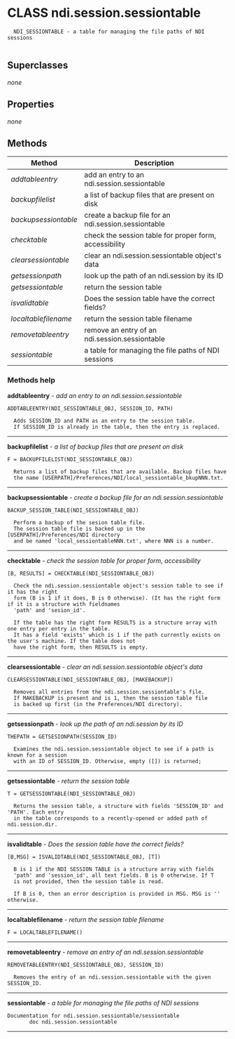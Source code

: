 # CLASS ndi.session.sessiontable

```
  NDI_SESSIONTABLE - a table for managing the file paths of NDI sessions


```
## Superclasses
*none*

## Properties

*none*


## Methods 

| Method | Description |
| --- | --- |
| *addtableentry* | add an entry to an ndi.session.sessiontable |
| *backupfilelist* | a list of backup files that are present on disk |
| *backupsessiontable* | create a backup file for an ndi.session.sessiontable |
| *checktable* | check the session table for proper form, accessibility |
| *clearsessiontable* | clear an ndi.session.sessiontable object's data |
| *getsessionpath* | look up the path of an ndi.session by its ID |
| *getsessiontable* | return the session table |
| *isvalidtable* | Does the session table have the correct fields? |
| *localtablefilename* | return the session table filename |
| *removetableentry* | remove an entry of an ndi.session.sessiontable |
| *sessiontable* | a table for managing the file paths of NDI sessions |


### Methods help 

**addtableentry** - *add an entry to an ndi.session.sessiontable*

```
ADDTABLEENTRY(NDI_SESSIONTABLE_OBJ, SESSION_ID, PATH)
  
  Adds SESSION_ID and PATH as an entry to the session table.
  If SESSION_ID is already in the table, then the entry is replaced.
```

---

**backupfilelist** - *a list of backup files that are present on disk*

```
F = BACKUPFILELIST(NDI_SESSIONTABLE_OBJ)
 
  Returns a list of backup files that are available. Backup files have 
  the name [USERPATH]/Preferences/NDI/local_sessiontable_bkupNNN.txt.
```

---

**backupsessiontable** - *create a backup file for an ndi.session.sessiontable*

```
BACKUP_SESSION_TABLE(NDI_SESSIONTABLE_OBJ)
 
  Perform a backup of the sesion table file.
  The session table file is backed up in the [USERPATH]/Preferences/NDI directory
  and be named 'local_sessiontableNNN.txt', where NNN is a number.
```

---

**checktable** - *check the session table for proper form, accessibility*

```
[B, RESULTS] = CHECKTABLE(NDI_SESSIONTABLE_OBJ)
 
  Check the ndi.session.sessiontable object's session table to see if it has the right
  form (B is 1 if it does, B is 0 otherwise). (It has the right form if it is a structure with fieldnames
  'path' and 'sesion_id'.
 
  If the table has the right form RESULTS is a structure array with one entry per entry in the table.
  It has a field 'exists' which is 1 if the path currently exists on the user's machine. If the table does not
  have the right form, then RESULTS is empty.
```

---

**clearsessiontable** - *clear an ndi.session.sessiontable object's data*

```
CLEARSESSIONTABLE(NDI_SESSIONTABLE_OBJ, [MAKEBACKUP])
 
  Removes all entries from the ndi.session.sessiontable's file.
  If MAKEBACKUP is present and is 1, then the session table file
  is backed up first (in the Preferences/NDI directory).
```

---

**getsessionpath** - *look up the path of an ndi.session by its ID*

```
THEPATH = GETSESIONPATH(SESSION_ID)
 
  Examines the ndi.session.sessiontable object to see if a path is known for a session
  with an ID of SESSION_ID. Otherwise, empty ([]) is returned;
```

---

**getsessiontable** - *return the session table*

```
T = GETSESSIONTABLE(NDI_SESSIONTABLE_OBJ)
 
  Returns the session table, a structure with fields 'SESSION_ID' and 'PATH'. Each entry
  in the table corresponds to a recently-opened or added path of ndi.session.dir.
```

---

**isvalidtable** - *Does the session table have the correct fields?*

```
[B,MSG] = ISVALIDTABLE(NDI_SESSIONTABLE_OBJ, [T])
 
  B is 1 if the NDI SESSION TABLE is a structure array with fields
  'path' and 'session_id', all text fields. B is 0 otherwise. If T
  is not provided, then the session table is read.
 
  If B is 0, then an error description is provided in MSG. MSG is '' otherwise.
```

---

**localtablefilename** - *return the session table filename*

```
F = LOCALTABLEFILENAME()
```

---

**removetableentry** - *remove an entry of an ndi.session.sessiontable*

```
REMOVETABLEENTRY(NDI_SESSIONTABLE_OBJ, SESSION_ID)
 
  Removes the entry of an ndi.session.sessiontable with the given SESSION_ID.
```

---

**sessiontable** - *a table for managing the file paths of NDI sessions*

```
Documentation for ndi.session.sessiontable/sessiontable
       doc ndi.session.sessiontable
```

---

